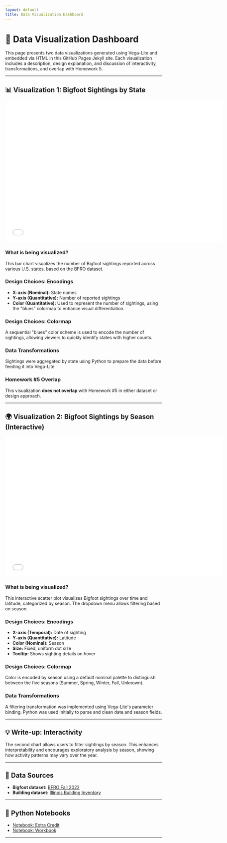 ```yaml
---
layout: default
title: Data Visualization Dashboard
---
```


# 🧭 Data Visualization Dashboard

This page presents two data visualizations generated using Vega-Lite and embedded via HTML in this GitHub Pages Jekyll site. Each visualization includes a description, design explanation, and discussion of interactivity, transformations, and overlap with Homework 5.

---

## 📊 Visualization 1: Bigfoot Sightings by State
<iframe src="assets/bigfoot_state_counts.html" width="700" height="450" style="border:none;"></iframe>

### What is being visualized?
This bar chart visualizes the number of Bigfoot sightings reported across various U.S. states, based on the BFRO dataset.

### Design Choices: Encodings
- **X-axis (Nominal):** State names  
- **Y-axis (Quantitative):** Number of reported sightings  
- **Color (Quantitative):** Used to represent the number of sightings, using the "blues" colormap to enhance visual differentiation.

### Design Choices: Colormap
A sequential "blues" color scheme is used to encode the number of sightings, allowing viewers to quickly identify states with higher counts.

### Data Transformations
Sightings were aggregated by state using Python to prepare the data before feeding it into Vega-Lite.

### Homework #5 Overlap
This visualization **does not overlap** with Homework #5 in either dataset or design approach.

---

## 🌍 Visualization 2: Bigfoot Sightings by Season (Interactive)
<iframe src="assets/bigfoot_season_time.html" width="700" height="450" style="border:none;"></iframe>

### What is being visualized?
This interactive scatter plot visualizes Bigfoot sightings over time and latitude, categorized by season. The dropdown menu allows filtering based on season.

### Design Choices: Encodings
- **X-axis (Temporal):** Date of sighting  
- **Y-axis (Quantitative):** Latitude  
- **Color (Nominal):** Season  
- **Size:** Fixed, uniform dot size  
- **Tooltip:** Shows sighting details on hover

### Design Choices: Colormap
Color is encoded by season using a default nominal palette to distinguish between the five seasons (Summer, Spring, Winter, Fall, Unknown).

### Data Transformations
A filtering transformation was implemented using Vega-Lite's parameter binding. Python was used initially to parse and clean date and season fields.



---

## 💡 Write-up: Interactivity
The second chart allows users to filter sightings by season. This enhances interpretability and encourages exploratory analysis by season, showing how activity patterns may vary over the year.

---

## 🔗 Data Sources
- **Bigfoot dataset:** [BFRO Fall 2022](https://raw.githubusercontent.com/UIUC-iSchool-DataViz/is445_data/main/bfro_reports_fall2022.csv)  
- **Building dataset:** [Illinois Building Inventory](https://raw.githubusercontent.com/UIUC-iSchool-DataViz/is445_data/main/building_inventory.csv)

---

## 📓 Python Notebooks
- [Notebook: Extra Credit](https://github.com/Ankit-Sawant/AnkitSawant/blob/main/Extra_credit.ipynb)  
- [Notebook: Workbook](https://github.com/Ankit-Sawant/AnkitSawant/blob/main/Workbook%20(11).ipynb)

---


